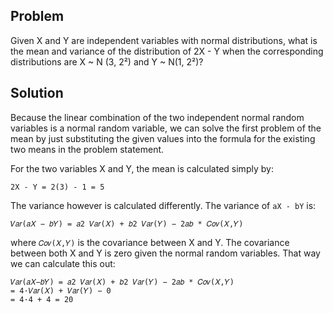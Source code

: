 ## Problem
Given X and Y are independent variables with normal distributions, what is the mean and variance of the distribution of 2X - Y when the corresponding distributions are X ~ N (3, 2²) and Y ~ N(1, 2²)?

## Solution
Because the linear combination of the two independent normal random variables is a normal random variable, we can solve the first problem of the mean by just substituting the given values into the formula for the existing two means in the problem statement.

For the two variables X and Y, the mean is calculated simply by:

`2X - Y = 2(3) - 1 = 5`

The variance however is calculated differently. The variance of `aX - bY` is:

`𝑉𝑎𝑟(𝑎𝑋 − 𝑏𝑌) = 𝑎2 𝑉𝑎𝑟(𝑋) + 𝑏2 𝑉𝑎𝑟(𝑌) − 2𝑎𝑏 * 𝐶𝑜𝑣(𝑋,𝑌)`

where `𝐶𝑜𝑣(𝑋,𝑌)` is the covariance between X and Y. The covariance between both X and Y is zero given the normal random variables. That way we can calculate this out:

```
𝑉𝑎𝑟(𝑎𝑋−𝑏𝑌) = 𝑎2 𝑉𝑎𝑟(𝑋) + 𝑏2 𝑉𝑎𝑟(𝑌) − 2𝑎𝑏 * 𝐶𝑜𝑣(𝑋,𝑌)
= 4·𝑉𝑎𝑟(𝑋) + 𝑉𝑎𝑟(𝑌) − 0
= 4·4 + 4 = 20
```
